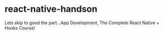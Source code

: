 # react-native-handson
Lets skip to good the part...App Development, The Complete React Native + Hooks Course!
